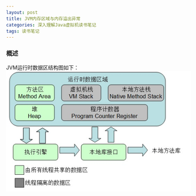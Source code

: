 ```yaml
---
layout: post
title: JVM内存区域与内存溢出异常
categories: 深入理解Java虚拟机读书笔记
tags: 读书笔记
---
```


### 概述

JVM运行时数据区结构图如下：
![img](../image/jvm-runtime-data.jpg)

